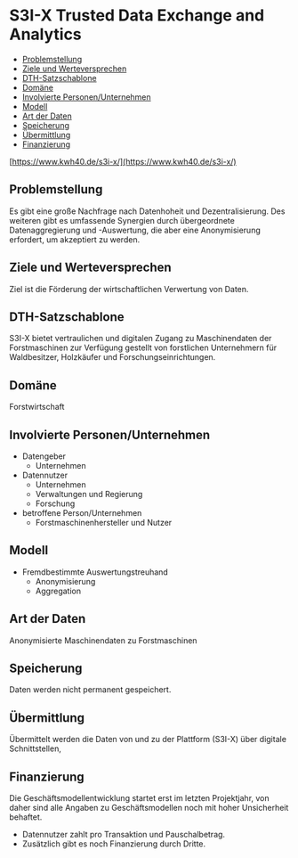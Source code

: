 # S3I-X Trusted Data Exchange and Analytics
-   [Problemstellung](#problemstellung)
-   [Ziele und Werteversprechen](#ziele)
-   [DTH-Satzschablone](#schablone)
-   [Domäne](#domaene)
-   [Involvierte Personen/Unternehmen](#involv)
-   [Modell](#modell)
-   [Art der Daten](#daten)
-   [Speicherung](#speicherung)
-   [Übermittlung](#uebermittlung)
-   [Finanzierung](#finanzierung)


[https://www.kwh40.de/s3i-x/](https://www.kwh40.de/s3i-x/)

<a name="problemstellung"></a>
## Problemstellung

Es gibt eine große Nachfrage nach Datenhoheit und Dezentralisierung. Des weiteren gibt es umfassende Synergien durch übergeordnete Datenaggregierung und -Auswertung, die aber eine Anonymisierung erfordert, um akzeptiert zu werden.

<a name="ziele"></a>
## Ziele und Werteversprechen

Ziel ist die Förderung der wirtschaftlichen Verwertung von Daten.

<a name="schablone"></a>
## DTH-Satzschablone

S3I-X bietet vertraulichen und digitalen Zugang zu Maschinendaten der Forstmaschinen zur Verfügung gestellt von forstlichen Unternehmern für Waldbesitzer, Holzkäufer und Forschungseinrichtungen.

<a name="domaene"></a>
## Domäne

Forstwirtschaft

<a name="involv"></a>
## Involvierte Personen/Unternehmen

-   Datengeber
    -   Unternehmen
-   Datennutzer
    -   Unternehmen
    -   Verwaltungen und Regierung
    -   Forschung
-   betroffene Person/Unternehmen
    -   Forstmaschinenhersteller und Nutzer

<a name="modell"></a>
## Modell

-   Fremdbestimmte Auswertungstreuhand
    -   Anonymisierung
    -   Aggregation

<a name="daten"></a>
## Art der Daten

Anonymisierte Maschinendaten zu Forstmaschinen

<a name="speicherung"></a>
## Speicherung

Daten werden nicht permanent gespeichert.

<a name="uebermittlung"></a>
## Übermittlung

Übermittelt werden die Daten von und zu der Plattform (S3I-X) über digitale Schnittstellen,

<a name="finanzierung"></a>
## Finanzierung

Die Geschäftsmodellentwicklung startet erst im letzten Projektjahr, von daher sind alle Angaben zu Geschäftsmodellen noch mit hoher Unsicherheit behaftet.

- Datennutzer zahlt pro Transaktion und Pauschalbetrag.
- Zusätzlich gibt es noch Finanzierung durch Dritte.